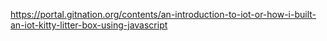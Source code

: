 https://portal.gitnation.org/contents/an-introduction-to-iot-or-how-i-built-an-iot-kitty-litter-box-using-javascript 